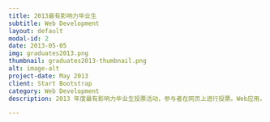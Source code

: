 ```yaml
---
title: 2013最有影响力毕业生
subtitle: Web Development
layout: default
modal-id: 2
date: 2013-05-05
img: graduates2013.png
thumbnail: graduates2013-thumbnail.png
alt: image-alt
project-date: May 2013
client: Start Bootstrap
category: Web Development
description: 2013 年度最有影响力毕业生投票活动，参与者在网页上进行投票。Web应用，B/S架构, 参与人：徐湘、曹文龙、李加俊、印丛洋、黄凯

---
```

